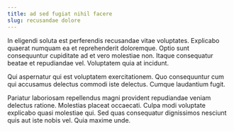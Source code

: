```yaml
---
title: ad sed fugiat nihil facere
slug: recusandae dolore
---
```


In eligendi soluta est perferendis recusandae vitae voluptates. Explicabo quaerat numquam ea et reprehenderit doloremque. Optio sunt consequuntur cupiditate ad et vero molestiae non. Itaque consequatur beatae et repudiandae vel. Voluptatem quia at incidunt.

Qui aspernatur qui est voluptatem exercitationem. Quo consequuntur cum qui accusamus delectus commodi iste delectus. Cumque laudantium fugit.

Pariatur laboriosam repellendus magni provident repudiandae veniam delectus ratione. Molestias placeat occaecati. Culpa modi voluptate explicabo quasi molestiae qui. Sed quas consequatur dignissimos nesciunt quis aut iste nobis vel. Quia maxime unde.
